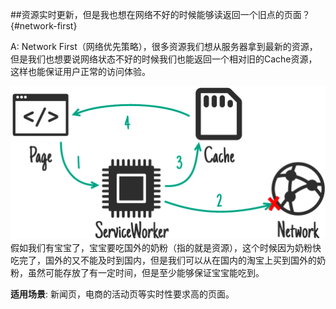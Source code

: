 ##资源实时更新，但是我也想在网络不好的时候能够读返回一个旧点的页面？{#network-first}

A: Network First（网络优先策略），很多资源我们想从服务器拿到最新的资源，但是我们也想要说网络状态不好的时候我们也能返回一个相对旧的Cache资源，这样也能保证用户正常的访问体验。

![Image](../../resource/img/NetworkFirst.png)
假如我们有宝宝了，宝宝要吃国外的奶粉（指的就是资源），这个时候因为奶粉快吃完了，国外的又不能及时到国内，但是我们可以从在国内的淘宝上买到国外的奶粉，虽然可能存放了有一定时间，但是至少能够保证宝宝能吃到。

**适用场景**: 新闻页，电商的活动页等实时性要求高的页面。